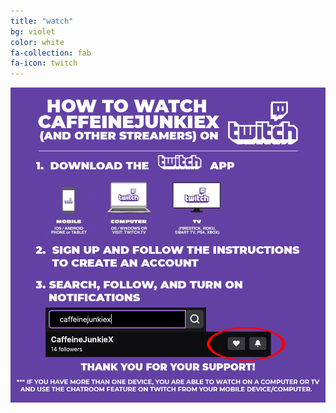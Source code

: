 ```yaml
---
title: "watch"
bg: violet
color: white
fa-collection: fab
fa-icon: twitch
---
```


[![Instructions](img/twitch-instructions.png)](https://twitch.tv/CaffeineJunkieX)
